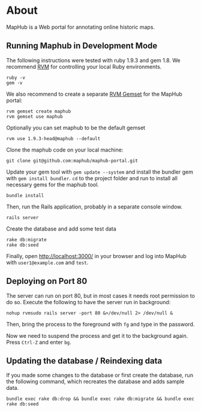 # About

MapHub is a Web portal for annotating online historic maps. 

## Running Maphub in Development Mode

The following instructions were tested with ruby 1.9.3 and gem 1.8. We recommend [RVM](http://beginrescueend.com/) for controlling your local Ruby environments.

    ruby -v
    gem -v
    
We also recommend to create a separate [RVM Gemset](http://beginrescueend.com/gemsets/) for the MapHub portal:

    rvm gemset create maphub
    rvm gemset use maphub

Optionally you can set maphub to be the default gemset

    rvm use 1.9.3-head@maphub --default

Clone the maphub code on your local machine:

    git clone git@github.com:maphub/maphub-portal.git

Update your gem tool with `gem update --system` and install the bundler gem with `gem install bundler`. `cd` to the project folder and run to install all necessary gems for the maphub tool.
    
    bundle install
    
Then, run the Rails application, probably in a separate console window.

    rails server
    
Create the database and add some test data

    rake db:migrate
    rake db:seed

Finally, open <http://localhost:3000/> in your browser and log into MapHub with `user1@example.com` and `test`. 

## Deploying on Port 80

The server can run on port 80, but in most cases it needs root permission to do so. Execute the following to have the server run in background:

    nohup rvmsudo rails server -port 80 &>/dev/null 2> /dev/null &
    
Then, bring the process to the foreground with `fg` and type in the password.

Now we need to suspend the process and get it to the background again. Press `Ctrl-Z` and enter `bg`.

## Updating the database / Reindexing data

If you made some changes to the database or first create the database, run the following command, which recreates the database and adds sample data.

    bundle exec rake db:drop && bundle exec rake db:migrate && bundle exec rake db:seed